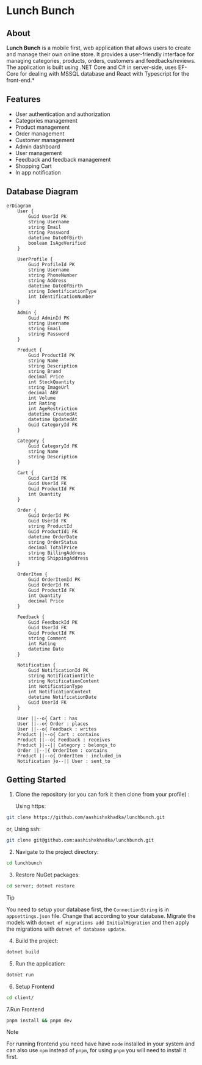 # Lunch Bunch

## About

**Lunch Bunch** is a mobile first, web application that allows users to create and manage their own online store. It provides a user-friendly interface for managing categories, products, orders, customers and feedbacks/reviews. The application is built using .NET Core and C# in server-side, uses EF-Core for dealing with MSSQL database and React with Typescript for the front-end.\*

## Features

- User authentication and authorization
- Categories management
- Product management
- Order management
- Customer management
- Admin dashboard
- User management
- Feedback and feedback management
- Shopping Cart
- In app notification


## Database Diagram

```mermaid
erDiagram
    User {
        Guid UserId PK
        string Username
        string Email
        string Password
        datetime DateOfBirth
        boolean IsAgeVerified
    }

    UserProfile {
        Guid ProfileId PK
        string Username
        string PhoneNumber
        string Address
        datetime DateOfBirth
        string IdentificationType
        int IdentificationNumber
    }

    Admin {
        Guid AdminId PK
        string Username
        string Email
        string Password
    }

    Product {
        Guid ProductId PK
        string Name
        string Description
        string Brand
        decimal Price
        int StockQuantity
        string ImageUrl
        decimal ABV
        int Volume
        int Rating
        int AgeRestriction
        datetime CreatedAt
        datetime UpdatedAt
        Guid CategoryId FK
    }

    Category {
        Guid CategoryId PK
        string Name
        string Description
    }

    Cart {
        Guid CartId PK
        Guid UserId FK
        Guid ProductId FK
        int Quantity
    }

    Order {
        Guid OrderId PK
        Guid UserId FK
        string ProductId
        Guid ProductId1 FK
        datetime OrderDate
        string OrderStatus
        decimal TotalPrice
        string BillingAddress
        string ShippingAddress
    }

    OrderItem {
        Guid OrderItemId PK
        Guid OrderId FK
        Guid ProductId FK
        int Quantity
        decimal Price
    }

    Feedback {
        Guid FeedbackId PK
        Guid UserId FK
        Guid ProductId FK
        string Comment
        int Rating
        datetime Date
    }

    Notification {
        Guid NotificationId PK
        string NotificationTitle
        string NotificationContent
        int NotificationType
        int NotificationContext
        datetime NotificationDate
        Guid UserId FK
    }

    User ||--o{ Cart : has
    User ||--o{ Order : places
    User ||--o{ Feedback : writes
    Product ||--o{ Cart : contains
    Product ||--o{ Feedback : receives
    Product }|--|| Category : belongs_to
    Order ||--|{ OrderItem : contains
    Product ||--o{ OrderItem : included_in
    Notification }o--|| User : sent_to
```
## Getting Started



1. Clone the repository (or you can fork it then clone from your profile) :

   Using https:

```bash
git clone https://github.com/aashishxkhadka/lunchbunch.git
```

or,
Using ssh:

```bash
git clone git@github.com:aashishxkhadka/lunchbunch.git
```

2. Navigate to the project directory:

```bash
cd lunchbunch
```

3. Restore NuGet packages:
```bash
cd server; dotnet restore
```

> [!TIP]
> You need to setup your database first, the `ConnectionString` is in `appsettings.json` file. Change that according to your database.
> Migrate the models with `dotnet ef migrations add InitialMigration` and then apply the migrations with `dotnet ef database update`.


4. Build the project:

```bash
dotnet build
```

5. Run the application:

```bash
dotnet run
```

6. Setup Frontend

```bash
cd client/
```

7.Run Frontend

```bash
pnpm install && pnpm dev
```
> [!NOTE]
> For running frontend you need have have `node` installed in your system and can also use `npm` instead of `pnpm`, for using `pnpm` you will need to install it first.
